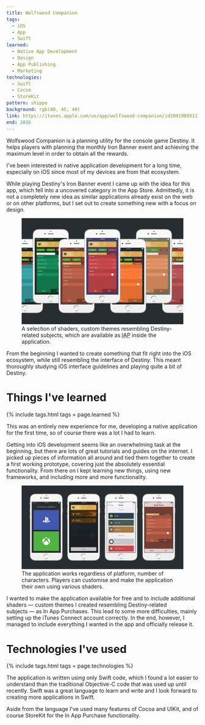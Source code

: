```yaml
---
title: Wolfswood Companion
tags:
  - iOS
  - App
  - Swift
learned:
  - Native App Development
  - Design
  - App Publishing
  - Marketing
technologies:
  - Swift
  - Cocoa
  - StoreKit
pattern: shippo
background: rgb(40, 45, 49)
link: https://itunes.apple.com/us/app/wolfswood-companion/id1091989511?ls=1&mt=8
end: 2016
---
```


Wolfswood Companion is a planning utility for the console game Destiny. It helps players with planning the monthly Iron Banner event and achieving the maximum level in order to obtain all the rewards.

I've been interested in native application development for a long time, especially on iOS since most of my devices are from that ecosystem.

While playing Destiny's Iron Banner event I came up with the idea for this app, which fell into a uncovered category in the App Store. Admittedly, it is not a completely new idea as similar applications already exist on the web or on other platforms, but I set out to create something new with a focus on design.

<figure>
  <img src="/assets/img/wolfswood-companion/shaders.png">
  <figcaption data-marginalia="right">A selection of shaders, custom themes resembling Destiny-related subjects, which are available as <abbr title="In App Purchase">IAP</abbr> inside the application.</figcaption>
</figure>

From the beginning I wanted to create something that fit right into the iOS ecosystem, while still resembling the interface of Destiny. This meant thoroughly studying iOS interface guidelines and playing quite a bit of Destiny.

# Things I've learned

{% include tags.html tags = page.learned %}

This was an entirely new experience for me, developing a native application for the first time, so of course there was a lot I had to learn.

Getting into iOS development seems like an overwhelming task at the beginning, but there are lots of great tutorials and guides on the internet. I picked up pieces of information all around and tied them together to create a first working prototype, covering just the absolutely essential functionality. From there on I kept learning new things, using new frameworks, and including more and more functionality.

<figure>
  <img src="/assets/img/wolfswood-companion/interface.png">
  <figcaption data-marginalia="right">The application works regardless of platform, number of characters. Players can customise and make the application their own using various shaders.</figcaption>
</figure>

I wanted to make the application available for free and to include additional shaders — custom themes I created resembling Destiny-related subjects — as In App Purchases. This lead to some more difficulties, mainly setting up the iTunes Connect account correctly. In the end, however, I managed to include everything I wanted in the app and officially release it.

# Technologies I've used

{% include tags.html tags = page.technologies %}

The application is written using only Swift code, which I found a lot easier to understand than the traditional Objective-C code that was used up until recently. Swift was a great language to learn and write and I look forward to creating more applications in Swift.

Aside from the language I've used many features of Cocoa and UIKit, and of course StoreKit for the In App Purchase functionality.
